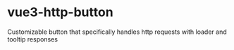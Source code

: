 # vue3-http-button
 Customizable button that specifically handles http requests with loader and tooltip responses
